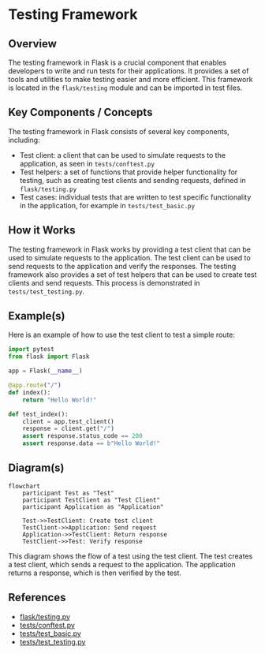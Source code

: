 # Testing Framework
## Overview
The testing framework in Flask is a crucial component that enables developers to write and run tests for their applications. It provides a set of tools and utilities to make testing easier and more efficient. This framework is located in the `flask/testing` module and can be imported in test files.

## Key Components / Concepts
The testing framework in Flask consists of several key components, including:
* Test client: a client that can be used to simulate requests to the application, as seen in `tests/conftest.py`
* Test helpers: a set of functions that provide helper functionality for testing, such as creating test clients and sending requests, defined in `flask/testing.py`
* Test cases: individual tests that are written to test specific functionality in the application, for example in `tests/test_basic.py`

## How it Works
The testing framework in Flask works by providing a test client that can be used to simulate requests to the application. The test client can be used to send requests to the application and verify the responses. The testing framework also provides a set of test helpers that can be used to create test clients and send requests. This process is demonstrated in `tests/test_testing.py`.

## Example(s)
Here is an example of how to use the test client to test a simple route:
```python
import pytest
from flask import Flask

app = Flask(__name__)

@app.route("/")
def index():
    return "Hello World!"

def test_index():
    client = app.test_client()
    response = client.get("/")
    assert response.status_code == 200
    assert response.data == b"Hello World!"
```

## Diagram(s)
```mermaid
flowchart
    participant Test as "Test"
    participant TestClient as "Test Client"
    participant Application as "Application"

    Test->>TestClient: Create test client
    TestClient->>Application: Send request
    Application->>TestClient: Return response
    TestClient->>Test: Verify response
```
This diagram shows the flow of a test using the test client. The test creates a test client, which sends a request to the application. The application returns a response, which is then verified by the test.

## References
* [flask/testing.py](flask/testing.py)
* [tests/conftest.py](tests/conftest.py)
* [tests/test_basic.py](tests/test_basic.py)
* [tests/test_testing.py](tests/test_testing.py)
